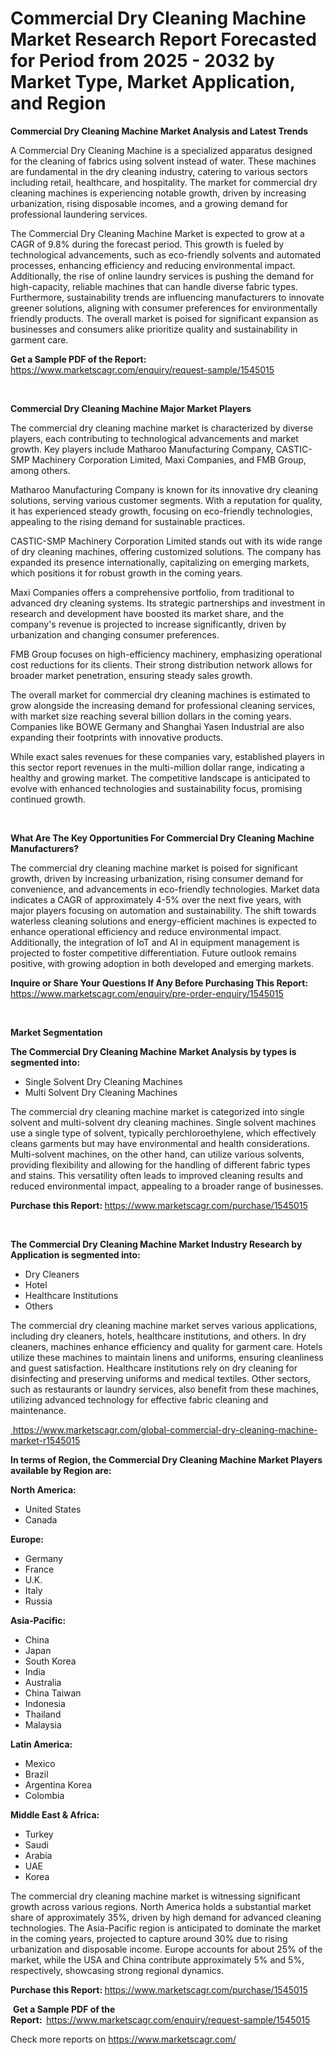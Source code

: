 <p><h1>Commercial Dry Cleaning Machine Market Research Report Forecasted for Period from 2025 -  2032 by Market Type, Market Application, and Region</h1></p><p><strong>Commercial Dry Cleaning Machine Market Analysis and Latest Trends</strong></p>
<p><p>A Commercial Dry Cleaning Machine is a specialized apparatus designed for the cleaning of fabrics using solvent instead of water. These machines are fundamental in the dry cleaning industry, catering to various sectors including retail, healthcare, and hospitality. The market for commercial dry cleaning machines is experiencing notable growth, driven by increasing urbanization, rising disposable incomes, and a growing demand for professional laundering services. </p><p>The Commercial Dry Cleaning Machine Market is expected to grow at a CAGR of 9.8% during the forecast period. This growth is fueled by technological advancements, such as eco-friendly solvents and automated processes, enhancing efficiency and reducing environmental impact. Additionally, the rise of online laundry services is pushing the demand for high-capacity, reliable machines that can handle diverse fabric types. Furthermore, sustainability trends are influencing manufacturers to innovate greener solutions, aligning with consumer preferences for environmentally friendly products. The overall market is poised for significant expansion as businesses and consumers alike prioritize quality and sustainability in garment care.</p></p>
<p><strong>Get a Sample PDF of the Report:&nbsp;</strong> <a href="https://www.marketscagr.com/enquiry/request-sample/1545015?utm_campaign=2941&utm_medium=2&utm_source=Github&utm_content=ia&utm_term=08042025&utm_id=commercial-dry-cleaning-machine">https://www.marketscagr.com/enquiry/request-sample/1545015</a></p>
<p>&nbsp;</p>
<p><strong>Commercial Dry Cleaning Machine Major Market Players</strong></p>
<p><p>The commercial dry cleaning machine market is characterized by diverse players, each contributing to technological advancements and market growth. Key players include Matharoo Manufacturing Company, CASTIC-SMP Machinery Corporation Limited, Maxi Companies, and FMB Group, among others.</p><p>Matharoo Manufacturing Company is known for its innovative dry cleaning solutions, serving various customer segments. With a reputation for quality, it has experienced steady growth, focusing on eco-friendly technologies, appealing to the rising demand for sustainable practices. </p><p>CASTIC-SMP Machinery Corporation Limited stands out with its wide range of dry cleaning machines, offering customized solutions. The company has expanded its presence internationally, capitalizing on emerging markets, which positions it for robust growth in the coming years.</p><p>Maxi Companies offers a comprehensive portfolio, from traditional to advanced dry cleaning systems. Its strategic partnerships and investment in research and development have boosted its market share, and the company's revenue is projected to increase significantly, driven by urbanization and changing consumer preferences.</p><p>FMB Group focuses on high-efficiency machinery, emphasizing operational cost reductions for its clients. Their strong distribution network allows for broader market penetration, ensuring steady sales growth.</p><p>The overall market for commercial dry cleaning machines is estimated to grow alongside the increasing demand for professional cleaning services, with market size reaching several billion dollars in the coming years. Companies like BOWE Germany and Shanghai Yasen Industrial are also expanding their footprints with innovative products.</p><p>While exact sales revenues for these companies vary, established players in this sector report revenues in the multi-million dollar range, indicating a healthy and growing market. The competitive landscape is anticipated to evolve with enhanced technologies and sustainability focus, promising continued growth.</p></p>
<p>&nbsp;</p>
<p><strong>What Are The Key Opportunities For Commercial Dry Cleaning Machine Manufacturers?</strong></p>
<p><p>The commercial dry cleaning machine market is poised for significant growth, driven by increasing urbanization, rising consumer demand for convenience, and advancements in eco-friendly technologies. Market data indicates a CAGR of approximately 4-5% over the next five years, with major players focusing on automation and sustainability. The shift towards waterless cleaning solutions and energy-efficient machines is expected to enhance operational efficiency and reduce environmental impact. Additionally, the integration of IoT and AI in equipment management is projected to foster competitive differentiation. Future outlook remains positive, with growing adoption in both developed and emerging markets.</p></p>
<p><strong>Inquire or Share Your Questions If Any Before Purchasing This Report:</strong> <a href="https://www.marketscagr.com/enquiry/pre-order-enquiry/1545015?utm_campaign=2941&utm_medium=2&utm_source=Github&utm_content=ia&utm_term=08042025&utm_id=commercial-dry-cleaning-machine">https://www.marketscagr.com/enquiry/pre-order-enquiry/1545015</a></p>
<p>&nbsp;</p>
<p><strong>Market Segmentation</strong></p>
<p><strong>The Commercial Dry Cleaning Machine Market Analysis by types is segmented into:</strong></p>
<p><ul><li>Single Solvent Dry Cleaning Machines</li><li>Multi Solvent Dry Cleaning Machines</li></ul></p>
<p><p>The commercial dry cleaning machine market is categorized into single solvent and multi-solvent dry cleaning machines. Single solvent machines use a single type of solvent, typically perchloroethylene, which effectively cleans garments but may have environmental and health considerations. Multi-solvent machines, on the other hand, can utilize various solvents, providing flexibility and allowing for the handling of different fabric types and stains. This versatility often leads to improved cleaning results and reduced environmental impact, appealing to a broader range of businesses.</p></p>
<p><strong>Purchase this Report:&nbsp;</strong><a href="https://www.marketscagr.com/purchase/1545015?utm_campaign=2941&utm_medium=2&utm_source=Github&utm_content=ia&utm_term=08042025&utm_id=commercial-dry-cleaning-machine">https://www.marketscagr.com/purchase/1545015</a></p>
<p>&nbsp;</p>
<p><strong>The Commercial Dry Cleaning Machine Market Industry Research by Application is segmented into:</strong></p>
<p><ul><li>Dry Cleaners</li><li>Hotel</li><li>Healthcare Institutions</li><li>Others</li></ul></p>
<p><p>The commercial dry cleaning machine market serves various applications, including dry cleaners, hotels, healthcare institutions, and others. In dry cleaners, machines enhance efficiency and quality for garment care. Hotels utilize these machines to maintain linens and uniforms, ensuring cleanliness and guest satisfaction. Healthcare institutions rely on dry cleaning for disinfecting and preserving uniforms and medical textiles. Other sectors, such as restaurants or laundry services, also benefit from these machines, utilizing advanced technology for effective fabric cleaning and maintenance.</p></p>
<p><a href="https://www.marketscagr.com/global-commercial-dry-cleaning-machine-market-r1545015?utm_campaign=2941&utm_medium=2&utm_source=Github&utm_content=ia&utm_term=08042025&utm_id=commercial-dry-cleaning-machine">&nbsp;https://www.marketscagr.com/global-commercial-dry-cleaning-machine-market-r1545015</a></p>
<p><strong>In terms of Region, the Commercial Dry Cleaning Machine Market Players available by Region are:</strong></p>
<p>
    <p> <strong> North America: </strong>
        <ul>
            <li>United States</li>
            <li>Canada</li>
        </ul>
        </p> 
    <p> <strong> Europe: </strong>
        <ul>
            <li>Germany</li>
            <li>France</li>
            <li>U.K.</li>
            <li>Italy</li>
            <li>Russia</li>
        </ul>
        </p> 
    <p> <strong> Asia-Pacific: </strong>
        <ul>
            <li>China</li>
            <li>Japan</li>
            <li>South Korea</li>
            <li>India</li>
            <li>Australia</li>
            <li>China Taiwan</li>
            <li>Indonesia</li>
            <li>Thailand</li>
            <li>Malaysia</li>
        </ul>
        </p> 
    <p> <strong> Latin America: </strong>
        <ul>
            <li>Mexico</li>
            <li>Brazil</li>
            <li>Argentina Korea</li>
            <li>Colombia</li>
        </ul>
        </p> 
    <p> <strong> Middle East & Africa: </strong>
        <ul>
            <li>Turkey</li>
            <li>Saudi</li>
            <li>Arabia</li>
            <li>UAE</li>
            <li>Korea</li>
        </ul>
    </p>
    </p>
<p><p>The commercial dry cleaning machine market is witnessing significant growth across various regions. North America holds a substantial market share of approximately 35%, driven by high demand for advanced cleaning technologies. The Asia-Pacific region is anticipated to dominate the market in the coming years, projected to capture around 30% due to rising urbanization and disposable income. Europe accounts for about 25% of the market, while the USA and China contribute approximately 5% and 5%, respectively, showcasing strong regional dynamics.</p></p>
<p><strong>Purchase this Report: </strong><a href="https://www.marketscagr.com/purchase/1545015?utm_campaign=2941&utm_medium=2&utm_source=Github&utm_content=ia&utm_term=08042025&utm_id=commercial-dry-cleaning-machine">https://www.marketscagr.com/purchase/1545015</a></p>
<p>&nbsp;<strong>Get a Sample PDF of the Report:&nbsp;&nbsp;</strong><a href="https://www.marketscagr.com/enquiry/request-sample/1545015?utm_campaign=2941&utm_medium=2&utm_source=Github&utm_content=ia&utm_term=08042025&utm_id=commercial-dry-cleaning-machine">https://www.marketscagr.com/enquiry/request-sample/1545015</a></p>
<p><strong></strong></p>
<p>Check more reports on <a href="https://www.marketscagr.com/?utm_campaign=2941&utm_medium=2&utm_source=Github&utm_content=ia&utm_term=08042025&utm_id=commercial-dry-cleaning-machine">https://www.marketscagr.com/</a></p>